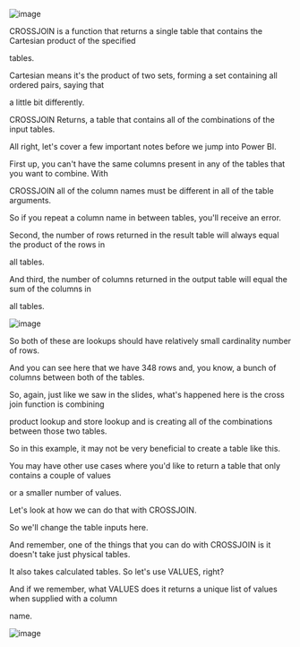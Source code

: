 ![image](https://github.com/liubovkyry/DAX/assets/118057504/ca462a12-b8fd-436c-ab8b-c6ba1527501b)

 CROSSJOIN is a function that returns a single table that contains the Cartesian product of the specified

tables.



Cartesian means it's the product of two sets, forming a set containing all ordered pairs, saying that

a little bit differently.

CROSSJOIN Returns, a table that contains all of the combinations of the input tables.

All right, let's cover a few important notes before we jump into Power BI.

First up, you can't have the same columns present in any of the tables that you want to combine.  With

CROSSJOIN all of the column names must be different in all of the table arguments.

So if you repeat a column name in between tables, you'll receive an error.

Second, the number of rows returned in the result table will always equal the product of the rows in

all tables.

And third, the number of columns returned in the output table will equal the sum of the columns in

all tables.


![image](https://github.com/liubovkyry/DAX/assets/118057504/e16358cd-d475-4ddf-968b-6cdb9d1761e4)

So both of these are lookups should have relatively small cardinality number of rows.

And you can see here that we have 348 rows and, you know, a bunch of columns between both of the tables.

So, again, just like we saw in the slides, what's happened here is the cross join function is combining

product lookup and store lookup and is creating all of the combinations between those two tables.

So in this example, it may not be very beneficial to create a table like this.

You may have other use cases where you'd like to return a table that only contains a couple of values

or a smaller number of values.

Let's look at how we can do that with CROSSJOIN.

So we'll change the table inputs here.

And remember, one of the things that you can do with CROSSJOIN is it doesn't take just physical tables.

It also takes calculated tables.
So let's use VALUES, right?

And if we remember, what VALUES does it returns a unique list of values when supplied with a column

name.

![image](https://github.com/liubovkyry/DAX/assets/118057504/6ce15bce-6382-464b-bf55-9630dc79030d)
